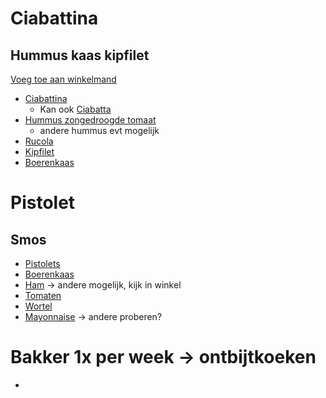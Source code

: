 # Ciabattina
## Hummus kaas kipfilet
[Voeg toe aan winkelmand](https://www.ah.be/mijnlijst/add-multiple?p=191104:1&p=234523:1&p=111767:1&p=462712:1&p=239373:1)
- [Ciabattina](https://www.ah.be/producten/product/wi191104/ciabattina-s)
	- Kan ook [Ciabatta](https://www.ah.be/producten/product/wi31584/ah-ciabatta-afbakbrood)
- [Hummus zongedroogde tomaat](https://www.ah.be/producten/product/wi234523/plantaardige-hummus-zongedroogde-tomaat)
	- andere hummus evt mogelijk
- [Rucola](https://www.ah.be/producten/product/wi111767/rucola)
- [Kipfilet](https://www.ah.be/producten/product/wi462712/ah-roasted-kipfilet)
- [Boerenkaas](https://www.ah.be/producten/product/wi239373/ah-kaas-vd-boerderij-jong-belegen-50-plak)

# Pistolet
## Smos
- [Pistolets](https://www.ah.be/producten/product/wi232389/ah-bruine-pistolets)
- [Boerenkaas](https://www.ah.be/producten/product/wi239373/ah-kaas-vd-boerderij-jong-belegen-50-plak)
- [Ham](https://www.ah.be/producten/product/wi197177/ah-flinterdunne-gegrilde-beenham)
	-> andere mogelijk, kijk in winkel
- [Tomaten](https://www.ah.be/producten/product/wi455430/ah-red-intense-nederlandse-trostomaten)
- [Wortel](https://www.ah.be/producten/product/wi104817/ah-peen-julienne)
- [Mayonnaise](https://www.ah.be/producten/product/wi519391/van-wijngaarden-s-zaanse-mayonaise)
	-> andere proberen?

# Bakker 1x per week -> ontbijtkoeken
- 